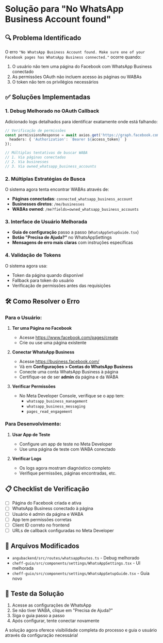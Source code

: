 # Solução para "No WhatsApp Business Account found"

## 🔍 Problema Identificado

O erro `"No WhatsApp Business Account found. Make sure one of your Facebook pages has WhatsApp Business connected."` ocorre quando:

1. O usuário não tem uma página do Facebook com WhatsApp Business conectado
2. As permissões OAuth não incluem acesso às páginas ou WABAs
3. O token não tem os privilégios necessários

## ✅ Soluções Implementadas

### 1. **Debug Melhorado no OAuth Callback**

Adicionado logs detalhados para identificar exatamente onde está falhando:

```typescript
// Verificação de permissões
const permissionsResponse = await axios.get('https://graph.facebook.com/v20.0/me/permissions', {
  headers: { 'Authorization': `Bearer ${access_token}` }
});

// Múltiplas tentativas de buscar WABA
// 1. Via páginas conectadas
// 2. Via businesses
// 3. Via owned_whatsapp_business_accounts
```

### 2. **Múltiplas Estratégias de Busca**

O sistema agora tenta encontrar WABAs através de:

- **Páginas conectadas**: `connected_whatsapp_business_account`
- **Businesses diretos**: `/me/businesses`
- **WABAs owned**: `/me?fields=owned_whatsapp_business_accounts`

### 3. **Interface de Usuário Melhorada**

- **Guia de configuração** passo a passo (`WhatsAppSetupGuide.tsx`)
- **Botão "Precisa de Ajuda?"** no WhatsAppSettings
- **Mensagens de erro mais claras** com instruções específicas

### 4. **Validação de Tokens**

O sistema agora usa:
- Token da página quando disponível
- Fallback para token do usuário
- Verificação de permissões antes das requisições

## 🛠️ Como Resolver o Erro

### Para o Usuário:

1. **Ter uma Página no Facebook**
   - Acesse https://www.facebook.com/pages/create
   - Crie ou use uma página existente

2. **Conectar WhatsApp Business**
   - Acesse https://business.facebook.com/
   - Vá em **Configurações > Contas do WhatsApp Business**
   - Conecte uma conta WhatsApp Business à página
   - Certifique-se de ser **admin** da página e da WABA

3. **Verificar Permissões**
   - No Meta Developer Console, verifique se o app tem:
     - `whatsapp_business_management`
     - `whatsapp_business_messaging`
     - `pages_read_engagement`

### Para Desenvolvimento:

1. **Usar App de Teste**
   - Configure um app de teste no Meta Developer
   - Use uma página de teste com WABA conectado

2. **Verificar Logs**
   - Os logs agora mostram diagnóstico completo
   - Verifique permissões, páginas encontradas, etc.

## 📋 Checklist de Verificação

- [ ] Página do Facebook criada e ativa
- [ ] WhatsApp Business conectado à página
- [ ] Usuário é admin da página e WABA
- [ ] App tem permissões corretas
- [ ] Client ID correto no frontend
- [ ] URLs de callback configuradas no Meta Developer

## 🔧 Arquivos Modificados

- `angubackend/src/routes/whatsappRoutes.ts` - Debug melhorado
- `cheff-guio/src/components/settings/WhatsAppSettings.tsx` - UI melhorada
- `cheff-guio/src/components/settings/WhatsAppSetupGuide.tsx` - Guia novo

## 📱 Teste da Solução

1. Acesse as configurações de WhatsApp
2. Se não tiver WABA, clique em "Precisa de Ajuda?"
3. Siga o guia passo a passo
4. Após configurar, tente conectar novamente

A solução agora oferece visibilidade completa do processo e guia o usuário através da configuração necessária! 